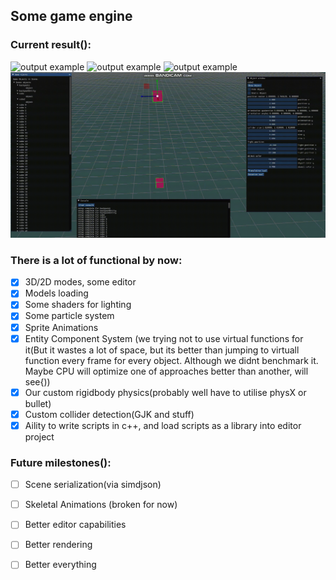 ## Some game engine

### Current result():

![output example](assets/example_gif0.gif "output example")
![output example](assets/example_gif1.gif "output example")
![output example](assets/example_gif2.gif "output example")
![output example](assets/example_gif3.gif "output example")

### There is a lot of functional by now:
- [X] 3D/2D modes, some editor
- [X] Models loading
- [X] Some shaders for lighting
- [X] Some particle system
- [X] Sprite Animations
- [X] Entity Component System (we trying not to use virtual functions for it(But it wastes a lot of space, but its better than jumping to virtuall function every frame for every object. Although we didnt benchmark it. Maybe CPU will optimize one of approaches better than another, will see{))
- [X] Our custom rigidbody physics(probably well have to utilise physX or bullet)
- [X] Custom collider detection(GJK and stuff)
- [X] Aility to write scripts in c++, and load scripts as a library into editor project

### Future milestones():
- [ ] Scene serialization(via simdjson) 
- [ ] Skeletal Animations (broken for now)
- [ ] Better editor capabilities
- [ ] Better rendering
- [ ] Better everything

